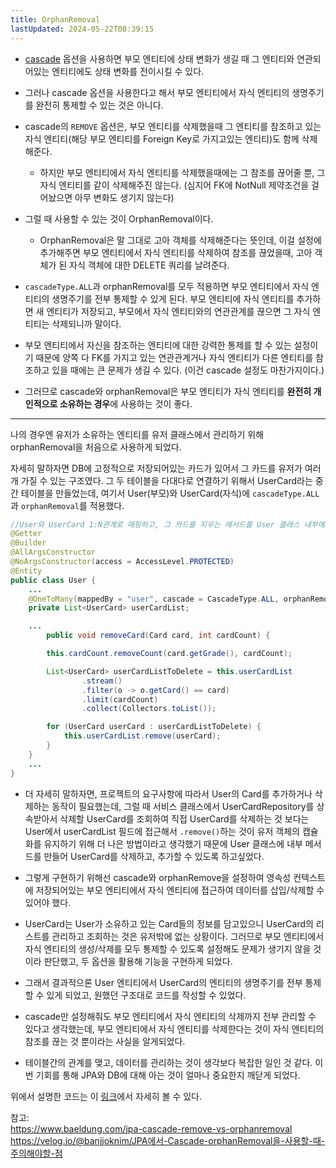 ```yaml
---
title: OrphanRemoval
lastUpdated: 2024-05-22T08:39:15
---
```


- <a href="./Cascade.md">cascade</a> 옵션을 사용하면 부모 엔티티에 상태 변화가 생길 때 그 엔티티와 연관되어있는 엔티티에도 상태 변화를 전이시킬 수 있다. 
- 그러나 cascade 옵션을 사용한다고 해서 부모 엔티티에서 자식 엔티티의 생명주기를 완전히 통제할 수 있는 것은 아니다.

- cascade의 `REMOVE` 옵션은, 부모 엔티티를 삭제했을때 그 엔티티를 참조하고 있는 자식 엔티티(해당 부모 엔티티를 Foreign Key로 가지고있는 엔티티)도 함께 삭제해준다. 
  - 하지만 부모 엔티티에서 자식 엔티티를 삭제했을때에는 그 참조를 끊어줄 뿐, 그 자식 엔티티를 같이 삭제해주진 않는다. (심지어 FK에 NotNull 제약조건을 걸어놨으면 아무 변화도 생기지 않는다)

- 그럴 때 사용할 수 있는 것이 OrphanRemoval이다.
    - OrphanRemoval은 말 그대로 고아 객체를 삭제해준다는 뜻인데, 이걸 설정에 추가해주면 부모 엔티티에서 자식 엔티티를 삭제하여 참조를 끊었을때, 고아 객체가 된 자식 객체에 대한 DELETE 쿼리를 날려준다. 

- `cascadeType.ALL`과 orphanRemoval를 모두 적용하면 부모 엔티티에서 자식 엔티티의 생명주기를 전부 통제할 수 있게 된다. 부모 엔티티에 자식 엔티티를 추가하면 새 엔티티가 저장되고, 부모에서 자식 엔티티와의 연관관계를 끊으면 그 자식 엔티티는 삭제되니까 말이다. 

- 부모 엔티티에서 자신을 참조하는 엔티티에 대한 강력한 통제를 할 수 있는 설정이기 때문에 양쪽 다 FK를 가지고 있는 연관관계거나 자식 엔티티가 다른 엔티티를 참조하고 있을 때에는 큰 문제가 생길 수 있다. (이건 cascade 설정도 마찬가지이다.)

- 그러므로 cascade와 orphanRemoval은 부모 엔티티가 자식 엔티티를 **완전히 개인적으로 소유하는 경우**에 사용하는 것이 좋다. 

---

<p>나의 경우엔 유저가 소유하는 엔티티를 유저 클래스에서 관리하기 위해 orphanRemoval을 처음으로 사용하게 되었다. </p>

자세히 말하자면 DB에 고정적으로 저장되어있는 카드가 있어서 그 카드를 유저가 여러개 가질 수 있는 구조였다. 그 두 테이블을 다대다로 연결하기 위해서 UserCard라는 중간 테이블을 만들었는데, 여기서 User(부모)와 UserCard(자식)에 `cascadeType.ALL`과 `orphanRemoval`를 적용했다.

```java
//User와 UserCard 1:N관계로 매핑하고, 그 카드를 지우는 메서드를 User 클래스 내부에 구현했다.
@Getter
@Builder
@AllArgsConstructor
@NoArgsConstructor(access = AccessLevel.PROTECTED)
@Entity
public class User {
    ...
    @OneToMany(mappedBy = "user", cascade = CascadeType.ALL, orphanRemoval = true)
    private List<UserCard> userCardList;

    ...
        public void removeCard(Card card, int cardCount) {

        this.cardCount.removeCount(card.getGrade(), cardCount);

        List<UserCard> userCardListToDelete = this.userCardList
                .stream()
                .filter(o -> o.getCard() == card)
                .limit(cardCount)
                .collect(Collectors.toList());

        for (UserCard userCard : userCardListToDelete) {
            this.userCardList.remove(userCard);
        }
    }
    ...
}
```

- 더 자세히 말하자면, 프로젝트의 요구사항에 따라서 User의 Card를 추가하거나 삭제하는 동작이 필요했는데, 그럴 때 서비스 클래스에서 UserCardRepository를 상속받아서 삭제할 UserCard를 조회하여 직접 UserCard를 삭제하는 것 보다는 User에서 userCardList 필드에 접근해서 `.remove()`하는 것이 유저 객체의 캡슐화를 유지하기 위해 더 나은 방법이라고 생각했기 때문에 User 클래스에 내부 메서드를 만들어 UserCard를 삭제하고, 추가할 수 있도록 하고싶었다.

- 그렇게 구현하기 위해선 cascade와 orphanRemove을 설정하여 영속성 컨텍스트에 저장되어있는 부모 엔티티에서 자식 엔티티에 접근하여 데이터를 삽입/삭제할 수 있어야 했다. 

- UserCard는 User가 소유하고 있는 Card들의 정보를 담고있으니 UserCard의 리스트를 관리하고 조회하는 것은 유저밖에 없는 상황이다. 그러므로 부모 엔티티에서 자식 엔티티의 생성/삭제를 모두 통제할 수 있도록 설정해도 문제가 생기지 않을 것이라 판단했고, 두 옵션을 활용해 기능을 구현하게 되었다.

- 그래서 결과적으론 User 엔티티에서 UserCard의 엔티티의 생명주기를 전부 통제할 수 있게 되었고, 원했던 구조대로 코드를 작성할 수 있었다.

- cascade만 설정해줘도 부모 엔티티에서 자식 엔티티의 삭제까지 전부 관리할 수 있다고 생각했는데, 부모 엔티티에서 자식 엔티티를 삭제한다는 것이 자식 엔티티의 참조를 끊는 것 뿐이라는 사실을 알게되었다. 
  
- 테이블간의 관계를 맺고, 데이터를 관리하는 것이 생각보다 복잡한 일인 것 같다. 이번 기회를 통해 JPA와 DB에 대해 아는 것이 얼마나 중요한지 깨닫게 되었다.

<p>위에서 설명한 코드는 이 <a href="https://github.com/YouGoodBackEnd/DSM-TCG-Backend/blob/master/src/main/java/com/project/tcg/domain/user/domain/User.java">링크</a>에서 자세히 볼 수 있다.</p>


참고: <br>
 https://www.baeldung.com/jpa-cascade-remove-vs-orphanremoval<br>
https://velog.io/@banjjoknim/JPA에서-Cascade-orphanRemoval을-사용할-때-주의해야할-점